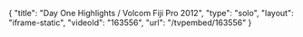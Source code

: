 {
    "title": "Day One Highlights \/ Volcom Fiji Pro 2012",
    "type": "solo",
    "layout": "iframe-static",
    "videoId": "163556",
    "url": "\/tvpembed\/163556"
}